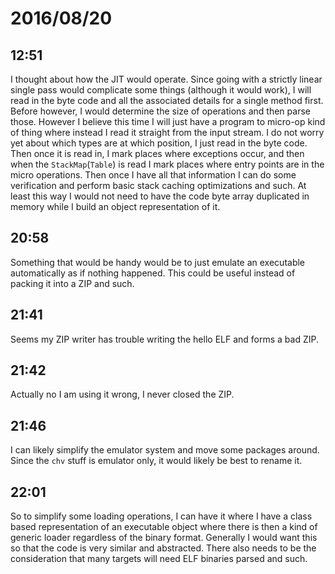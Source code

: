 # 2016/08/20

## 12:51

I thought about how the JIT would operate. Since going with a strictly linear
single pass would complicate some things (although it would work), I will
read in the byte code and all the associated details for a single method first.
Before however, I would determine the size of operations and then parse those.
However I believe this time I will just have a program to micro-op kind of
thing where instead I read it straight from the input stream. I do not worry
yet about which types are at which position, I just read in the byte code.
Then once it is read in, I mark places where exceptions occur, and then when
the `StackMap`(`Table`) is read I mark places where entry points are in the
micro operations. Then once I have all that information I can do some
verification and perform basic stack caching optimizations and such. At least
this way I would not need to have the code byte array duplicated in memory
while I build an object representation of it.

## 20:58

Something that would be handy would be to just emulate an executable
automatically as if nothing happened. This could be useful instead of packing
it into a ZIP and such.

## 21:41

Seems my ZIP writer has trouble writing the hello ELF and forms a bad ZIP.

## 21:42

Actually no I am using it wrong, I never closed the ZIP.

## 21:46

I can likely simplify the emulator system and move some packages around. Since
the `chv` stuff is emulator only, it would likely be best to rename it.

## 22:01

So to simplify some loading operations, I can have it where I have a class
based representation of an executable object where there is then a kind of
generic loader regardless of the binary format. Generally I would want this
so that the code is very similar and abstracted. There also needs to be the
consideration that many targets will need ELF binaries parsed and such.

